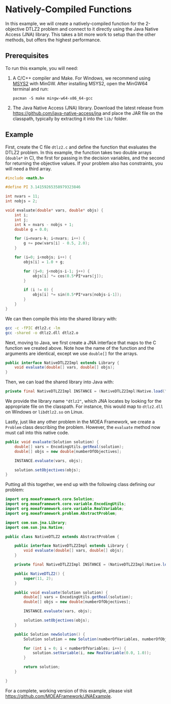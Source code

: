 # Natively-Compiled Functions

In this example, we will create a natively-compiled function for the 2-objective DTLZ2 problem and connect to it
directly using the Java Native Access (JNA) library.  This takes a bit more work to setup than the other methods,
but offers the highest performance.

## Prerequisites

To run this example, you will need:

1. A C/C++ compiler and Make.  For Windows, we recommend using [MSYS2](https://www.msys2.org/) with MinGW.  After
   installing MSYS2, open the MinGW64 terminal and run:
   ```
   pacman -S make mingw-w64-x86_64-gcc
   ```
   
2. The Java Native Access (JNA) library.  Download the latest release from https://github.com/java-native-access/jna
   and place the JAR file on the classpath, typically by extracting it into the `lib/` folder.

## Example

First, create the C file `dtlz2.c` and define the function that evaluates the DTLZ2 problem.  In this example, the
function takes two double arrays (`double*` in C), the first for passing in the decision variables, and the second
for returning the objective values.  If your problem also has constraints, you will need a third array.

<!-- c:https://raw.githubusercontent.com/MOEAFramework/JNAExample/main/dtlz2.c [18:46] -->

```c
#include <math.h>

#define PI 3.14159265358979323846

int nvars = 11;
int nobjs = 2;

void evaluate(double* vars, double* objs) {
    int i;
    int j;
    int k = nvars - nobjs + 1;
    double g = 0.0;

    for (i=nvars-k; i<nvars; i++) {
        g += pow(vars[i] - 0.5, 2.0);
    }

    for (i=0; i<nobjs; i++) {
        objs[i] = 1.0 + g;

        for (j=0; j<nobjs-i-1; j++) {
            objs[i] *= cos(0.5*PI*vars[j]);
        }

        if (i != 0) {
            objs[i] *= sin(0.5*PI*vars[nobjs-i-1]);
        }
    }
}
```

We can then compile this into the shared library with:

```bash
gcc -c -fPIC dtlz2.c -lm
gcc -shared -o dtlz2.dll dtlz2.o
```

Next, moving to Java, we first create a JNA interface that maps to the C function we created above.  Note how the
name of the function and the arguments are identical, except we use `double[]` for the arrays.

<!-- java:https://raw.githubusercontent.com/MOEAFramework/JNAExample/main/src/main/java/NativeDTLZ2.java [31:33] -->

```java
public interface NativeDTLZ2Impl extends Library {
    void evaluate(double[] vars, double[] objs);
}
```

Then, we can load the shared library into Java with:

<!-- java:https://raw.githubusercontent.com/MOEAFramework/JNAExample/main/src/main/java/NativeDTLZ2.java [35:35] -->

```java
private final NativeDTLZ2Impl INSTANCE = (NativeDTLZ2Impl)Native.load("dtlz2", NativeDTLZ2Impl.class);
```

We provide the library name `"dtlz2"`, which JNA locates by looking for the appropriate file on the classpath.
For instance, this would map to `dtlz2.dll` on Windows or `libdtlz2.so` on Linux.

Lastly, just like any other problem in the MOEA Framework, we create a `Problem` class describing the problem.
However, the `evaluate` method now must call into this native code.

<!-- java:https://raw.githubusercontent.com/MOEAFramework/JNAExample/main/src/main/java/NativeDTLZ2.java [41:48] -->

```java
public void evaluate(Solution solution) {
    double[] vars = EncodingUtils.getReal(solution);
    double[] objs = new double[numberOfObjectives];

    INSTANCE.evaluate(vars, objs);

    solution.setObjectives(objs);
}
```

Putting all this together, we end up with the following class defining our problem:

<!-- java:https://raw.githubusercontent.com/MOEAFramework/JNAExample/main/src/main/java/NativeDTLZ2.java [18:] -->

```java
import org.moeaframework.core.Solution;
import org.moeaframework.core.variable.EncodingUtils;
import org.moeaframework.core.variable.RealVariable;
import org.moeaframework.problem.AbstractProblem;

import com.sun.jna.Library;
import com.sun.jna.Native;

public class NativeDTLZ2 extends AbstractProblem {

    public interface NativeDTLZ2Impl extends Library {
        void evaluate(double[] vars, double[] objs);
    }

    private final NativeDTLZ2Impl INSTANCE = (NativeDTLZ2Impl)Native.load("dtlz2", NativeDTLZ2Impl.class);

    public NativeDTLZ2() {
        super(11, 2);
    }

    public void evaluate(Solution solution) {
        double[] vars = EncodingUtils.getReal(solution);
        double[] objs = new double[numberOfObjectives];

        INSTANCE.evaluate(vars, objs);

        solution.setObjectives(objs);
    }

    public Solution newSolution() {
        Solution solution = new Solution(numberOfVariables, numberOfObjectives);

        for (int i = 0; i < numberOfVariables; i++) {
            solution.setVariable(i, new RealVariable(0.0, 1.0));
        }

        return solution;
    }

}
```

For a complete, working version of this example, please visit https://github.com/MOEAFramework/JNAExample.
